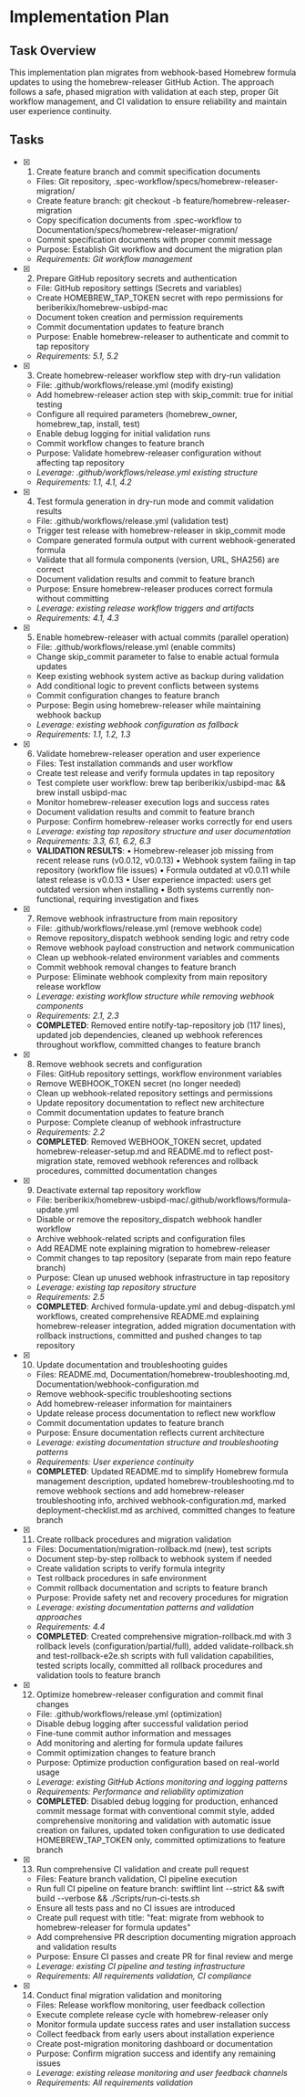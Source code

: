 # Implementation Plan

## Task Overview

This implementation plan migrates from webhook-based Homebrew formula updates to using the homebrew-releaser GitHub Action. The approach follows a safe, phased migration with validation at each step, proper Git workflow management, and CI validation to ensure reliability and maintain user experience continuity.

## Tasks

- [x] 1. Create feature branch and commit specification documents
  - Files: Git repository, .spec-workflow/specs/homebrew-releaser-migration/
  - Create feature branch: git checkout -b feature/homebrew-releaser-migration
  - Copy specification documents from .spec-workflow to Documentation/specs/homebrew-releaser-migration/
  - Commit specification documents with proper commit message
  - Purpose: Establish Git workflow and document the migration plan
  - _Requirements: Git workflow management_

- [x] 2. Prepare GitHub repository secrets and authentication
  - File: GitHub repository settings (Secrets and variables)
  - Create HOMEBREW_TAP_TOKEN secret with repo permissions for beriberikix/homebrew-usbipd-mac
  - Document token creation and permission requirements
  - Commit documentation updates to feature branch
  - Purpose: Enable homebrew-releaser to authenticate and commit to tap repository
  - _Requirements: 5.1, 5.2_

- [x] 3. Create homebrew-releaser workflow step with dry-run validation
  - File: .github/workflows/release.yml (modify existing)
  - Add homebrew-releaser action step with skip_commit: true for initial testing
  - Configure all required parameters (homebrew_owner, homebrew_tap, install, test)
  - Enable debug logging for initial validation runs
  - Commit workflow changes to feature branch
  - Purpose: Validate homebrew-releaser configuration without affecting tap repository
  - _Leverage: .github/workflows/release.yml existing structure_
  - _Requirements: 1.1, 4.1, 4.2_

- [x] 4. Test formula generation in dry-run mode and commit validation results
  - File: .github/workflows/release.yml (validation test)
  - Trigger test release with homebrew-releaser in skip_commit mode
  - Compare generated formula output with current webhook-generated formula
  - Validate that all formula components (version, URL, SHA256) are correct
  - Document validation results and commit to feature branch
  - Purpose: Ensure homebrew-releaser produces correct formula without committing
  - _Leverage: existing release workflow triggers and artifacts_
  - _Requirements: 4.1, 4.3_

- [x] 5. Enable homebrew-releaser with actual commits (parallel operation)
  - File: .github/workflows/release.yml (enable commits)
  - Change skip_commit parameter to false to enable actual formula updates
  - Keep existing webhook system active as backup during validation
  - Add conditional logic to prevent conflicts between systems
  - Commit configuration changes to feature branch
  - Purpose: Begin using homebrew-releaser while maintaining webhook backup
  - _Leverage: existing webhook configuration as fallback_
  - _Requirements: 1.1, 1.2, 1.3_

- [x] 6. Validate homebrew-releaser operation and user experience
  - Files: Test installation commands and user workflow
  - Create test release and verify formula updates in tap repository
  - Test complete user workflow: brew tap beriberikix/usbipd-mac && brew install usbipd-mac
  - Monitor homebrew-releaser execution logs and success rates
  - Document validation results and commit to feature branch
  - Purpose: Confirm homebrew-releaser works correctly for end users
  - _Leverage: existing tap repository structure and user documentation_
  - _Requirements: 3.3, 6.1, 6.2, 6.3_
  - **VALIDATION RESULTS**: 
    • Homebrew-releaser job missing from recent release runs (v0.0.12, v0.0.13)
    • Webhook system failing in tap repository (workflow file issues)
    • Formula outdated at v0.0.11 while latest release is v0.0.13
    • User experience impacted: users get outdated version when installing
    • Both systems currently non-functional, requiring investigation and fixes

- [x] 7. Remove webhook infrastructure from main repository
  - File: .github/workflows/release.yml (remove webhook code)
  - Remove repository_dispatch webhook sending logic and retry code
  - Remove webhook payload construction and network communication
  - Clean up webhook-related environment variables and comments
  - Commit webhook removal changes to feature branch
  - Purpose: Eliminate webhook complexity from main repository release workflow
  - _Leverage: existing workflow structure while removing webhook components_
  - _Requirements: 2.1, 2.3_
  - **COMPLETED**: Removed entire notify-tap-repository job (117 lines), updated job dependencies, cleaned up webhook references throughout workflow, committed changes to feature branch

- [x] 8. Remove webhook secrets and configuration
  - Files: GitHub repository settings, workflow environment variables
  - Remove WEBHOOK_TOKEN secret (no longer needed)
  - Clean up webhook-related repository settings and permissions
  - Update repository documentation to reflect new architecture
  - Commit documentation updates to feature branch
  - Purpose: Complete cleanup of webhook infrastructure
  - _Requirements: 2.2_
  - **COMPLETED**: Removed WEBHOOK_TOKEN secret, updated homebrew-releaser-setup.md and README.md to reflect post-migration state, removed webhook references and rollback procedures, committed documentation changes

- [x] 9. Deactivate external tap repository workflow
  - File: beriberikix/homebrew-usbipd-mac/.github/workflows/formula-update.yml
  - Disable or remove the repository_dispatch webhook handler workflow
  - Archive webhook-related scripts and configuration files
  - Add README note explaining migration to homebrew-releaser
  - Commit changes to tap repository (separate from main repo feature branch)
  - Purpose: Clean up unused webhook infrastructure in tap repository
  - _Leverage: existing tap repository structure_
  - _Requirements: 2.5_
  - **COMPLETED**: Archived formula-update.yml and debug-dispatch.yml workflows, created comprehensive README.md explaining homebrew-releaser integration, added migration documentation with rollback instructions, committed and pushed changes to tap repository

- [x] 10. Update documentation and troubleshooting guides
  - Files: README.md, Documentation/homebrew-troubleshooting.md, Documentation/webhook-configuration.md
  - Remove webhook-specific troubleshooting sections
  - Add homebrew-releaser information for maintainers
  - Update release process documentation to reflect new workflow
  - Commit documentation updates to feature branch
  - Purpose: Ensure documentation reflects current architecture
  - _Leverage: existing documentation structure and troubleshooting patterns_
  - _Requirements: User experience continuity_
  - **COMPLETED**: Updated README.md to simplify Homebrew formula management description, updated homebrew-troubleshooting.md to remove webhook sections and add homebrew-releaser troubleshooting info, archived webhook-configuration.md, marked deployment-checklist.md as archived, committed changes to feature branch

- [x] 11. Create rollback procedures and migration validation
  - Files: Documentation/migration-rollback.md (new), test scripts
  - Document step-by-step rollback to webhook system if needed
  - Create validation scripts to verify formula integrity
  - Test rollback procedures in safe environment
  - Commit rollback documentation and scripts to feature branch
  - Purpose: Provide safety net and recovery procedures for migration
  - _Leverage: existing documentation patterns and validation approaches_
  - _Requirements: 4.4_
  - **COMPLETED**: Created comprehensive migration-rollback.md with 3 rollback levels (configuration/partial/full), added validate-rollback.sh and test-rollback-e2e.sh scripts with full validation capabilities, tested scripts locally, committed all rollback procedures and validation tools to feature branch

- [x] 12. Optimize homebrew-releaser configuration and commit final changes
  - File: .github/workflows/release.yml (optimization)
  - Disable debug logging after successful validation period
  - Fine-tune commit author information and messages
  - Add monitoring and alerting for formula update failures
  - Commit optimization changes to feature branch
  - Purpose: Optimize production configuration based on real-world usage
  - _Leverage: existing GitHub Actions monitoring and logging patterns_
  - _Requirements: Performance and reliability optimization_
  - **COMPLETED**: Disabled debug logging for production, enhanced commit message format with conventional commit style, added comprehensive monitoring and validation with automatic issue creation on failures, updated token configuration to use dedicated HOMEBREW_TAP_TOKEN only, committed optimizations to feature branch

- [x] 13. Run comprehensive CI validation and create pull request
  - Files: Feature branch validation, CI pipeline execution
  - Run full CI pipeline on feature branch: swiftlint lint --strict && swift build --verbose && ./Scripts/run-ci-tests.sh
  - Ensure all tests pass and no CI issues are introduced
  - Create pull request with title: "feat: migrate from webhook to homebrew-releaser for formula updates"
  - Add comprehensive PR description documenting migration approach and validation results
  - Purpose: Ensure CI passes and create PR for final review and merge
  - _Leverage: existing CI pipeline and testing infrastructure_
  - _Requirements: All requirements validation, CI compliance_

- [x] 14. Conduct final migration validation and monitoring
  - Files: Release workflow monitoring, user feedback collection
  - Execute complete release cycle with homebrew-releaser only
  - Monitor formula update success rates and user installation success
  - Collect feedback from early users about installation experience
  - Create post-migration monitoring dashboard or documentation
  - Purpose: Confirm migration success and identify any remaining issues
  - _Leverage: existing release monitoring and user feedback channels_
  - _Requirements: All requirements validation_